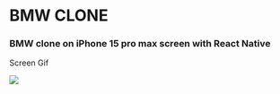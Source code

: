 ## <h1>BMW CLONE</h1>

<h3>BMW clone on iPhone 15 pro max screen with React Native </h3>

Screen Gif

![]("../../assets/images/gif.mov")

